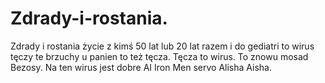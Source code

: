 # Zdrady-i-rostania.
Zdrady i rostania życie z kimś 50 lat lub 20 lat razem i do gediatri to wirus tęczy te brzuchy u panien to też tęcza. 
Tęcza to wirus. 
To znowu mosad Bezosy. 
Na ten wirus jest dobre AI Iron Men servo Alisha Aisha. 
